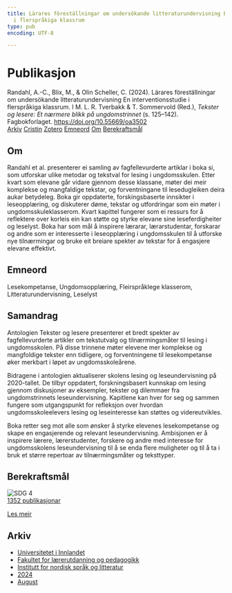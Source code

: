 ```yaml
---
title: Lärares föreställningar om undersökande litteraturundervisning En interventionsstudie
  i flerspråkiga klassrum
type: pub
encoding: UTF-8

---
```

<h1>Publikasjon</h1>
<article id="csl-bib-container-PRTWPI45" class="csl-bib-container">
  <div class="csl-bib-body"> <div class="csl-entry">Randahl, A.-C., Blix, M., &#38; Olin Scheller, C. (2024). Lärares föreställningar om undersökande litteraturundervisning En interventionsstudie i flerspråkiga klassrum. I M. L. R. Tverbakk &#38; T. Sommervold (Red.), <i>Tekster og lesere: Et nærmere blikk på ungdomstrinnet</i> (s. 125–142). Fagbokforlaget. <a href="https://doi.org/10.55669/oa3502">https://doi.org/10.55669/oa3502</a></div> </div>
  <div class="csl-bib-buttons">
    <a href="#taxonomy-article-PRTWPI45" alt="archive" class="csl-bib-button">Arkiv</a>
    <a href="https://app.cristin.no/results/show.jsf?id=2285221" alt="Cristin" class="csl-bib-button">Cristin</a>
    <a href="http://zotero.org/groups/5881554/items/PRTWPI45" alt="Zotero" class="csl-bib-button">Zotero</a>
    <a href="#keywords-article-PRTWPI45" alt="keywords" class="csl-bib-button">Emneord</a>
    <a href="#about-article-PRTWPI45" alt="about_pub" class="csl-bib-button">Om</a>
    <a href="#sdg-article-PRTWPI45" alt="sdg" class="csl-bib-button">Berekraftsmål</a>
  </div>
  <div id="csl-bib-meta-container-PRTWPI45"></div>
</article>
<div id="csl-bib-meta-PRTWPI45" class="csl-bib-meta">
  <article id="about-article-PRTWPI45" class="about_pub-article">
    <h1>Om</h1>
    Randahl et al. presenterer ei samling av fagfellevurderte artiklar i boka si, som utforskar ulike metodar og tekstval for lesing i ungdomsskulen. Etter kvart som elevane går vidare gjennom desse klassane, møter dei meir komplekse og mangfaldige tekstar, og forventningane til lesedugleiken deira aukar betydeleg. Boka gir oppdaterte, forskingsbaserte innsikter i leseopplæring, og diskuterer døme, tekstar og utfordringar som ein møter i ungdomsskuleklasserom. Kvart kapittel fungerer som ei ressurs for å reflektere over korleis ein kan støtte og styrke elevane sine leseferdigheiter og leselyst. Boka har som mål å inspirere lærarar, lærarstudentar, forskarar og andre som er interesserte i leseopplæring i ungdomsskulen til å utforske nye tilnærmingar og bruke eit breiare spekter av tekstar for å engasjere elevane effektivt.
  </article>
  <article id="keywords-article-PRTWPI45" class="keywords-article">
    <h1>Emneord</h1>
    Lesekompetanse, Ungdomsopplæring, Fleirspråklege klasserom, Litteraturundervisning, Leselyst
  </article>
  <article id="abstract-article-PRTWPI45" class="abstract-article">
    <h1>Samandrag</h1>
    Antologien Tekster og lesere presenterer et bredt spekter av fagfellevurderte artikler om tekstutvalg og tilnærmingsmåter til lesing i ungdomsskolen. På disse trinnene møter elevene mer komplekse og mangfoldige tekster enn tidligere, og forventningene til lesekompetanse øker merkbart i løpet av ungdomsskoleårene. 
 
Bidragene i antologien aktualiserer skolens lesing og leseundervisning på 2020-tallet. De tilbyr oppdatert, forskningsbasert kunnskap om lesing gjennom diskusjoner av eksempler, tekster og dilemmaer fra ungdomstrinnets leseundervisning. Kapitlene kan hver for seg og sammen fungere som utgangspunkt for refleksjon over hvordan ungdomsskoleelevers lesing og leseinteresse kan støttes og videreutvikles. 
 
Boka retter seg mot alle som ønsker å styrke elevenes lesekompetanse og skape en engasjerende og relevant leseundervisning. Ambisjonen er å inspirere lærere, lærerstudenter, forskere og andre med interesse for ungdomsskolens leseundervisning til å se enda flere muligheter og til å ta i bruk et større repertoar av tilnærmingsmåter og teksttyper.
  </article>
  <article id="sdg-article-PRTWPI45" class="sdg-article">
    <h1>Berekraftsmål</h1>
    <div class="sdg-container"><div id="sdg4" class="sdg">
        <img src="{{< params subfolder >}}images/sdg/sdg04_nn.png" class="image" alt="SDG 4">
        <div class="sdg-overlay">
          <a href="/nn/archive/?key=?sdg=4#archive" class="sdg-publication-count"><span>1352</span> publikasjonar</a>
          <p><a href="https://fn.no/om-fn/fns-baerekraftsmaal/god-utdanning?lang=nno-NO" class="sdg-read-more">Les meir</a></p>
        </div>
      </div></div>
  </article>
  <article id="taxonomy-article-PRTWPI45" class="taxonomy-article">
    <h1>Arkiv</h1>
    <ul>
      <li>
        <a href="/nn/archive/?key=3DCRN523">Universitetet i Innlandet</a>
      </li>
      <li>
        <a href="/nn/archive/?key=WYNZA47F">Fakultet for lærerutdanning og pedagogikk</a>
      </li>
      <li>
        <a href="/nn/archive/?key=T9U6ILTU">Institutt for nordisk språk og litteratur</a>
      </li>
      <li>
        <a href="/nn/archive/?key=CAQL5F23">2024</a>
      </li>
      <li>
        <a href="/nn/archive/?key=EDPWGWAU">August</a>
      </li>
    </ul>
  </article>
</div>

